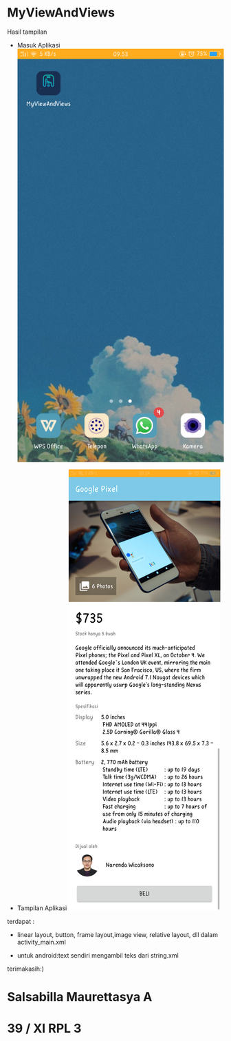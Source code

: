 # MyViewAndViews

Hasil tampilan

- Masuk Aplikasi
![alt text](MyViewAndViews/1.png)

- Tampilan Aplikasi
![alt text](MyViewAndViews/2.png)

terdapat :

- linear layout, button, frame layout,image view, relative layout, dll dalam activity_main.xml

- untuk android:text sendiri mengambil teks dari string.xml

terimakasih:)

# Salsabilla Maurettasya A
# 39 / XI RPL 3
